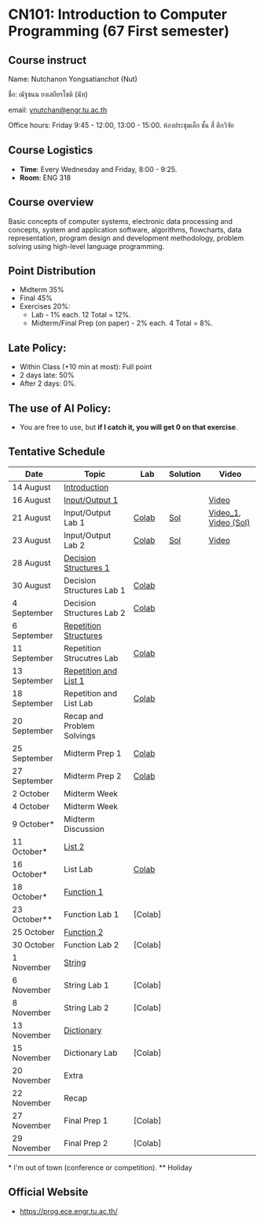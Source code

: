 # CN101: Introduction to Computer Programming (67 First semester)

## Course instruct

Name: Nutchanon Yongsatianchot (Nut)

ชื่อ: ณัฐชนน ยงเสถียรโชติ (นัท)

email: ynutchan@engr.tu.ac.th

Office hours: Friday 9:45 - 12:00, 13:00 - 15:00. ห้องประชุมเล็ก ชั้น สี่ ตึกวิจัย

## Course Logistics

- **Time**: Every Wednesday and Friday, 8:00 - 9:25.
- **Room**: ENG 318

## Course overview 
Basic concepts of computer systems, electronic data processing and concepts, system and application software, algorithms, flowcharts, data representation, program design and development methodology, problem solving using high-level language programming. 

## Point Distribution

- Midterm 35%
- Final 45%
- Exercises 20%:
  - Lab - 1% each. 12 Total = 12%.
  - Midterm/Final Prep (on paper) - 2% each. 4 Total = 8%.

## Late Policy:
- Within Class (+10 min at most): Full point
- 2 days late: 50%
- After 2 days: 0%.

## The use of AI Policy:
- You are free to use, but **if I catch it, you will get 0 on that exercise**. 

## Tentative Schedule

|   Date  |  Topic  |  Lab  |  Solution | Video |
| ------- | ------- |  --------  | ----- | -------- |
| 14 August   | [Introduction](https://docs.google.com/presentation/d/1sIAfe80t6zPb-sNDubTu1CVNVD18OFfe98GSjHUtFLQ/edit?usp=sharing)             |             |  |  |
| 16 August   | [Input/Output 1](https://colab.research.google.com/github/yongsa-nut/TU_CN101_67-1/blob/main/Chapter_2_Input_Processing_and_Output.ipynb)    |     |  | [Video](https://tuipied-my.sharepoint.com/:v:/g/personal/nutchany_tu_ac_th/EUKoRH25qLFBiwYOuj4x5iEB6ls9NDpjXqs79sKQ3ScyOA?nav=eyJyZWZlcnJhbEluZm8iOnsicmVmZXJyYWxBcHAiOiJTdHJlYW1XZWJBcHAiLCJyZWZlcnJhbFZpZXciOiJTaGFyZURpYWxvZy1MaW5rIiwicmVmZXJyYWxBcHBQbGF0Zm9ybSI6IldlYiIsInJlZmVycmFsTW9kZSI6InZpZXcifX0%3D&e=Yl0e6A)  |
| 21 August   | Input/Output Lab 1       |  [Colab](https://colab.research.google.com/github/yongsa-nut/TU_CN101_67-1/blob/main/Input_Output_Lab1.ipynb)    | [Sol](https://colab.research.google.com/github/yongsa-nut/TU_CN101_67-1/blob/main/Input_Output_Lab1_(Sol).ipynb) | [Video_1](https://tuipied-my.sharepoint.com/:v:/g/personal/nutchany_tu_ac_th/EaVRioAcxmdHoiW4M2wEP30Bc98GhS072xMa-L6aE80oiQ?e=Ycb0IE&nav=eyJyZWZlcnJhbEluZm8iOnsicmVmZXJyYWxBcHAiOiJTdHJlYW1XZWJBcHAiLCJyZWZlcnJhbFZpZXciOiJTaGFyZURpYWxvZy1MaW5rIiwicmVmZXJyYWxBcHBQbGF0Zm9ybSI6IldlYiIsInJlZmVycmFsTW9kZSI6InZpZXcifX0%3D), [Video (Sol)](https://tuipied-my.sharepoint.com/:v:/g/personal/nutchany_tu_ac_th/Eas1o7KtyVVDg8WaXULZPtUBkh__qjcHX8--gKAJnYWlpg?e=9Y557F&nav=eyJyZWZlcnJhbEluZm8iOnsicmVmZXJyYWxBcHAiOiJTdHJlYW1XZWJBcHAiLCJyZWZlcnJhbFZpZXciOiJTaGFyZURpYWxvZy1MaW5rIiwicmVmZXJyYWxBcHBQbGF0Zm9ybSI6IldlYiIsInJlZmVycmFsTW9kZSI6InZpZXcifX0%3D)  |
| 23 August   | Input/Output Lab 2          |   [Colab](https://colab.research.google.com/github/yongsa-nut/TU_CN101_67-1/blob/main/Input_Output_Lab2.ipynb)          | [Sol](https://colab.research.google.com/github/yongsa-nut/TU_CN101_67-1/blob/main/Input_Output_Lab2_(Sol).ipynb)  | [Video](https://tuipied-my.sharepoint.com/:v:/g/personal/nutchany_tu_ac_th/EUAZRSupPQ1EpyaUJdGdB9UBpQNF2uMFVjs1ZG-sohyS-A?e=IYWxds&nav=eyJyZWZlcnJhbEluZm8iOnsicmVmZXJyYWxBcHAiOiJTdHJlYW1XZWJBcHAiLCJyZWZlcnJhbFZpZXciOiJTaGFyZURpYWxvZy1MaW5rIiwicmVmZXJyYWxBcHBQbGF0Zm9ybSI6IldlYiIsInJlZmVycmFsTW9kZSI6InZpZXcifX0%3D) |
| 28 August   | [Decision Structures 1](https://colab.research.google.com/github/yongsa-nut/TU_CN101_67-1/blob/main/Chapter_3_Decision_Structures_and_Boolean_Logic.ipynb) |    |  |  |
| 30 August   | Decision Structures Lab 1     | [Colab](https://colab.research.google.com/github/yongsa-nut/TU_CN101_67-1/blob/main/Decision_Structure_Lab1.ipynb)  |  |  |
| 4 September | Decision Structures Lab 2 | [Colab](https://colab.research.google.com/github/yongsa-nut/TU_CN101_67-1/blob/main/Decision_Structures_Lab_2.ipynb) |  |  |
| 6 September | [Repetition Structures](https://colab.research.google.com/github/yongsa-nut/TU_CN101_67-1/blob/main/Chapter_4_Repitition_Structures.ipynb) |     |  |  |
| 11 September | Repetition Strucutres Lab    | [Colab](https://colab.research.google.com/github/yongsa-nut/TU_CN101_67-1/blob/main/Repetition_Strucutres_Lab_1.ipynb)       |  |  |
| 13 September | [Repetition and List 1](https://colab.research.google.com/github/yongsa-nut/TU_CN101_67-1/blob/main/Chapter_5_List_and_Tuple.ipynb)  |    |  |  |
| 18 September | Repetition and List Lab  | [Colab](https://colab.research.google.com/github/yongsa-nut/TU_CN101_67-1/blob/main/Repetition_Structure_and_List.ipynb)         |  |  |
| 20 September | Recap and Problem Solvings |          |  |  |
| 25 September | Midterm Prep 1         | [Colab](https://colab.research.google.com/github/yongsa-nut/TU_CN101_67-1/blob/main/Midterm_Preparation_1.ipynb)  |  |  |
| 27 September | Midterm Prep 2         | [Colab](https://colab.research.google.com/github/yongsa-nut/TU_CN101_67-1/blob/main/Midterm_Preparation_2.ipynb)  |  |  |
| 2 October | Midterm Week     |             |   |   |
| 4 October | Midterm Week     |             |   |   |
| 9 October* |  Midterm Discussion |         |   |   |
| 11 October* | [List 2](https://colab.research.google.com/github/yongsa-nut/TU_CN101_67-1/blob/main/Chapter_5_List_and_Tuple.ipynb)    |             |   |   |
| 16 October* | List Lab       |  [Colab](https://colab.research.google.com/github/yongsa-nut/TU_CN101_67-1/blob/main/List_Lab.ipynb)    |   |   |
| 18 October* | [Function 1](https://colab.research.google.com/github/yongsa-nut/TU_CN101_67-1/blob/main/Chapter_5_Function.ipynb)      |            |   |   |
| 23 October** | Function Lab 1   |  [Colab]   |   |   |
| 25 October | [Function 2](https://colab.research.google.com/github/yongsa-nut/TU_CN101_67-1/blob/main/Chapter_5_Function.ipynb)       |            |   |   |
| 30 October | Function Lab 2   |  [Colab]   |   |   |
| 1 November | [String](https://colab.research.google.com/github/yongsa-nut/TU_CN101_67-1/blob/main/Chapter_7_Strings.ipynb)           |             |   |   |
| 6 November | String Lab 1     |  [Colab]    |   |   |
| 8 November | String Lab 2     |  [Colab]    |   |   |
| 13 November | [Dictionary](https://colab.research.google.com/github/yongsa-nut/TU_CN101_67-1/blob/main/Dictionary.ipynb)     |             |   |   |
| 15 November | Dictionary Lab  |  [Colab]    |   |   |
| 20 November | Extra           |             |   |   |
| 22 November | Recap           |             |   |   |
| 27 November | Final Prep 1     | [Colab]     |   |   |
| 29 November | Final Prep 2     | [Colab]     |   |   |

\* I'm out of town (conference or competition).
\** Holiday

## Official Website 
- https://prog.ece.engr.tu.ac.th/
